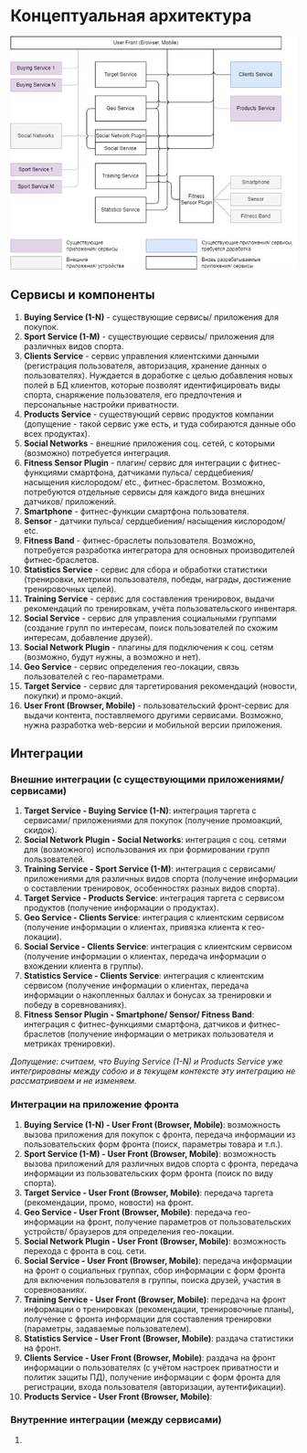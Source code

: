 # Концептуальная архитектура #

![Концептуальная архитектура приложений/ сервисов](Conceptual-Arch.jpg)
## Сервисы и компоненты ##
1. <b>Buying Service (1-N)</b> - существующие сервисы/ приложения для покупок.
2. <b>Sport Service (1-M)</b> - существующие сервисы/ приложения для различных видов спорта.
3. <b>Clients Service</b> - сервис управления клиентскими данными (регистрация пользователя, авторизация, хранение данных о пользователях). Нуждается в доработке с целью добавления новых полей в БД клиентов, которые позволят идентифицировать виды спорта, снаряжение пользователя, его предпочтения и персональные настройки приватности.
4. <b>Products Service</b> - существующий сервис продуктов компании (допущение - такой сервис уже есть, и туда собираются данные обо всех продуктах).
5. <b>Social Networks</b> - внешние приложения соц. сетей, с которыми (возможно) потребуется интеграция.
6. <b>Fitness Sensor Plugin</b> - плагин/ сервис для интеграции с фитнес-функциями смартфона, датчиками пульса/ сердцебиения/ насыщения кислородом/ etc., фитнес-браслетом. Возможно, потребуются отдельные сервисы для каждого вида внешних датчиков/ приложений. 
7. <b>Smartphone</b> - фитнес-функции смартфона пользователя.
8. <b>Sensor</b> - датчики пульса/ сердцебиения/ насыщения кислородом/ etc.
9. <b>Fitness Band</b> - фитнес-браслеты пользователя. Возможно, потребуется разработка интегратора для основных производителей фитнес-браслетов.
10. <b>Statistics Service</b> - сервис для сбора и обработки статистики (тренировки, метрики пользователя, победы, награды, достижение тренировочных целей). 
11. <b>Training Service</b> - сервис для составления тренировок, выдачи рекомендаций по тренировкам, учёта пользовательского инвентаря.
12. <b>Social Service</b> - сервис для управления социальными группами (создание групп по интересам, поиск пользователей по схожим интересам, добавление друзей).
13. <b>Social Network Plugin</b> - плагины для подключения к соц. сетям (возможно, будут нужны, а возможно и нет).
14. <b>Geo Service</b> - сервис определения гео-локации, связь пользователей с гео-параметрами.
15. <b>Target Service</b> - сервис для таргетирования рекомендаций (новости, покупки) и промо-акций.
16. <b>User Front (Browser, Mobile)</b> - пользовательский фронт-сервис для выдачи контента, поставляемого другими сервисами. Возможно, нужна разработка web-версии и мобильной версии приложения.

## Интеграции ##
### Внешние интеграции (с существующими приложениями/ сервисами) ###
1. <b>Target Service - Buying Service (1-N)</b>: интеграция таргета с сервисами/ приложениями для покупок (получение промоакций, скидок).
2. <b>Social Network Plugin - Social Networks</b>: интеграция с соц. сетями для (возможного) использования их при формировании групп пользователей.
3. <b>Training Service - Sport Service (1-M)</b>: интеграция с сервисами/ приложениями для различных видов спорта (получение информации о составлении тренировок, особенностях разных видов спорта).
4. <b>Target Service - Products Service</b>: интеграция таргета с сервисом продуктов (получение информации о продуктах).
5. <b>Geo Service - Clients Service</b>: интеграция с клиентским сервисом (получение информации о клиентах, привязка клиента к гео-локации).
6. <b>Social Service - Clients Service</b>: интеграция с клиентским сервисом (получение информации о клиентах, передача информации о вхождении клиента в группы).
7. <b>Statistics Service - Clients Service</b>: интеграция с клиентским сервисом (получение информации о клиентах, передача информации о накопленных баллах и бонусах за тренировки и победу в соревнованиях).
8. <b>Fitness Sensor Plugin - Smartphone/ Sensor/ Fitness Band</b>: интеграция с фитнес-функциями смартфона, датчиков и фитнес-браслетов (получение информации о метриках пользователя и метриках тренировки).

<i>Допущение: считаем, что Buying Service (1-N) и Products Service уже интегрированы между собою и в текущем контексте эту интеграцию не рассматриваем и не изменяем.</i>

### Интеграции на приложение фронта ###
1. <b>Buying Service (1-N) - User Front (Browser, Mobile)</b>: возможность вызова приложения для покупок с фронта, передача информации из пользовательских форм фронта (поиск, параметры товара и т.п.).
2. <b>Sport Service (1-M) - User Front (Browser, Mobile)</b>: возможность вызова приложений для различных видов спорта с фронта, передача информации из пользовательских форм фронта (поиск по виду спорта).
3. <b>Target Service - User Front (Browser, Mobile)</b>: передача таргета (рекомендации, промо, новости) на фронт.
4. <b>Geo Service - User Front (Browser, Mobile)</b>: передача гео-информации на фронт, получение параметров от пользовательских устройств/ браузеров для определения гео-локации.
5. <b>Social Network Plugin - User Front (Browser, Mobile)</b>: возможность перехода с фронта в соц. сети.
6. <b>Social Service - User Front (Browser, Mobile)</b>: передача информации на фронт о социальных группах, сбор информации с форм фронта для включения пользователя в группы, поиска друзей, участия в соревнованиях.
7. <b>Training Service - User Front (Browser, Mobile)</b>: передача на фронт информации о тренировках (рекомендации, тренировочные планы), получение с фронта информации для составления тренировки (параметры, задаваемые пользователем).
8. <b>Statistics Service - User Front (Browser, Mobile)</b>: раздача статистики на фронт.
9. <b>Clients Service - User Front (Browser, Mobile)</b>: раздача на фронт информации о пользователях (с учётом настроек приватности и политик защиты ПД), получение информации с форм фронта для регистрации, входа пользователя (авторизации, аутентификации).
10. <b>Products Service - User Front (Browser, Mobile)</b>: 

### Внутренние интеграции (между сервисами) ###
1.
